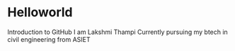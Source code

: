 # Helloworld
Introduction to GitHub
I am Lakshmi Thampi
Currently pursuing my btech in civil engineering from ASIET

